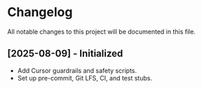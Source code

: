 # Changelog
All notable changes to this project will be documented in this file.

## [2025-08-09] - Initialized
- Add Cursor guardrails and safety scripts.
- Set up pre-commit, Git LFS, CI, and test stubs.
